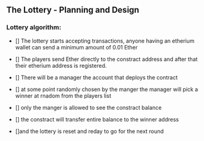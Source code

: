 ## The Lottery - Planning and Design

### Lottery algorithm:

- [] The lottery starts accepting transactions, anyone having an etherium wallet can send a minimum amount of 0.01 Ether

- [] The players send Ether directly to the constract address and after that their etherium address is registered.

- [] There will be a manager the account that deploys the contract

- [] at some point randomly chosen by the manger the manager will pick a winner at rnadom from the players list

- [] only the manger is allowed to see the constract balance

- [] the constract will transfer entire balance to the winner address

- []and the lottery is reset and reday to go for the next round
